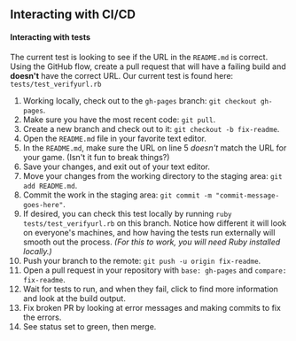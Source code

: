 ## Interacting with CI/CD

#### Interacting with tests

The current test is looking to see if the URL in the `README.md` is correct. Using the GitHub flow, create a pull request that will have a failing build and **doesn't** have the correct URL. Our current test is found here: `tests/test_verifyurl.rb`


1. Working locally, check out to the `gh-pages` branch: `git checkout gh-pages`.
1. Make sure you have the most recent code: `git pull`.
1. Create a new branch and check out to it: `git checkout -b fix-readme`.
1. Open the `README.md` file in your favorite text editor.
1. In the `README.md`, make sure the URL on line 5 _doesn't_ match the URL for your game. (Isn't it fun to break things?)
1. Save your changes, and exit out of your text editor.
1. Move your changes from the working directory to the staging area: `git add README.md`.
1. Commit the work in the staging area: `git commit -m "commit-message-goes-here"`.
1. If desired, you can check this test locally by running `ruby tests/test_verifyurl.rb` on this branch. Notice how different it will look on everyone's machines, and how having the tests run externally will smooth out the process. _(For this to work, you will need Ruby installed locally.)_
1. Push your branch to the remote: `git push -u origin fix-readme`.
1. Open a pull request in your repository with `base: gh-pages` and `compare: fix-readme`.
1. Wait for tests to run, and when they fail, click to find more information and look at the build output.
1. Fix broken PR by looking at error messages and making commits to fix the errors.
1. See status set to green, then merge.
